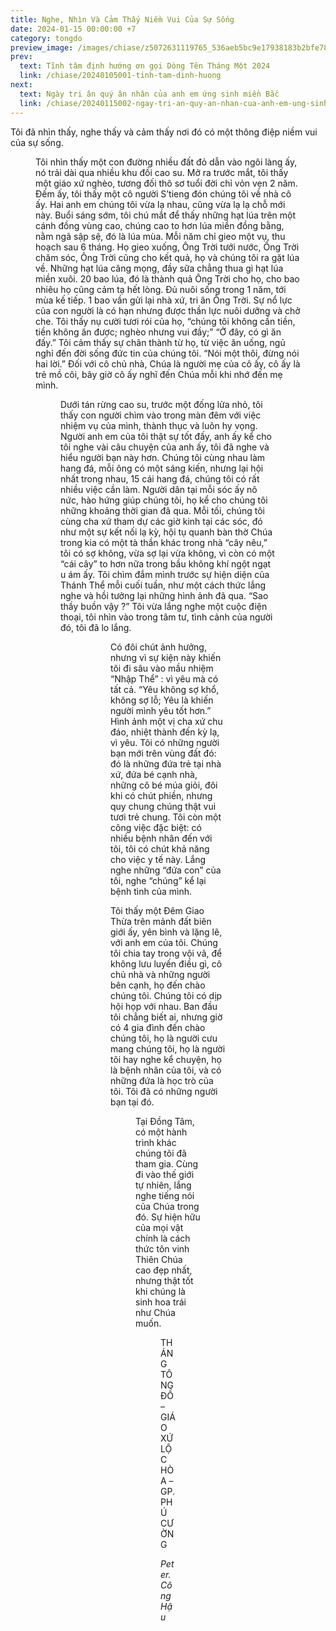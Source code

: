 ```yaml
---
title: Nghe, Nhìn Và Cảm Thấy Niềm Vui Của Sự Sống
date: 2024-01-15 00:00:00 +7
category: tongdo
preview_image: /images/chiase/z5072631119765_536aeb5bc9e17938183b2bfe786c23b2.webp?w=900
prev:
  text: Tĩnh tâm định hướng ơn gọi Dòng Tên Tháng Một 2024
  link: /chiase/20240105001-tinh-tam-dinh-huong
next:
  text: Ngày tri ân quý ân nhân của anh em ứng sinh miền Bắc
  link: /chiase/20240115002-ngay-tri-an-quy-an-nhan-cua-anh-em-ung-sinh-mien-bac
---
```


<script setup>
import image1 from '/images/chiase/z5072631119765_536aeb5bc9e17938183b2bfe786c23b2.webp?w=900';
import image2 from '/images/chiase/v9.webp';
import image3 from '/images/chiase/v1.webp';
import image4 from '/images/chiase/v4.webp';
import image5 from '/images/chiase/v5-1.webp';
import image6 from '/images/chiase/v8.webp';
</script>


Tôi đã nhìn thấy, nghe thấy và cảm thấy nơi đó có một thông điệp niềm vui của sự sống.

<Figure :src="image1" caption="Trên con đường sứ vụ." />

Tôi nhìn thấy một con đường nhiều đất đỏ dẫn vào ngôi làng ấy, nó trải dài qua nhiều khu đồi cao su. Mở ra trước mắt, tôi thấy một giáo xứ nghèo, tương đối thô sơ tuổi đời chỉ vỏn vẹn 2 năm. Đếm ấy, tôi thấy một cô người S’tieng đón chúng tôi về nhà cô ấy. Hai anh em chúng tôi vừa lạ nhau, cũng vừa lạ lạ chỗ mới này. Buổi sáng sớm, tôi chú mắt để thấy những hạt lúa trên một cánh đồng vùng cao, chúng cao to hơn lúa miền đồng bằng, nằm ngã sập sệ, đó là lúa mùa. Mỗi năm chỉ gieo một vụ, thu hoạch sau 6 tháng. Họ gieo xuống, Ông Trời tưới nước, Ông Trời chăm sóc, Ông Trời cũng cho kết quả, họ và chúng tôi ra gặt lúa về. Những hạt lúa căng mọng, đầy sữa chẳng thua gì hạt lúa miền xuôi. 20 bao lúa, đó là thành quả Ông Trời cho họ, cho bao nhiêu họ cũng cảm tạ hết lòng. Đủ nuôi sống trong 1 năm, tới mùa kế tiếp. 1 bao vần gửi lại nhà xứ, tri ân Ông Trời. Sự nổ lực của con người là có hạn nhưng được thần lực nuôi dưỡng và chở che. Tôi thấy nụ cười tươi rói của họ, “chúng tôi không cần tiền, tiền không ăn được; nghèo nhưng vui đầy;” “Ở đây, có gì ăn đấy.” Tôi cảm thấy sự chân thành từ họ, từ việc ăn uống, ngủ nghỉ đến đời sống đức tin của chúng tôi. “Nói một thôi, đừng nói hai lời.” Đối với cô chủ nhà, Chúa là người mẹ của cô ấy, cô ấy là trẻ mồ côi, bây giờ cô ấy nghĩ đến Chúa mỗi khi nhớ đến mẹ mình.

<Figure :src="image2" caption="Thu hoạch lúa mùa cùng người dân địa phương trong sự quan phòng của Thiên Chúa." />

Dưới tán rừng cao su, trước một đống lửa nhỏ, tôi thấy con người chìm vào trong màn đêm với việc nhiệm vụ của mình, thành thục và luôn hy vọng. Người anh em của tôi thật sự tốt đấy, anh ấy kể cho tôi nghe vài câu chuyện của anh ấy, tôi đã nghe và hiểu người bạn này hơn. Chúng tôi cùng nhau làm hang đá, mỗi ông có một sáng kiến, nhưng lại hội nhất trong nhau, 15 cái hang đá, chúng tôi có rất nhiều việc cần làm. Người dân tại mỗi sóc ấy nô nức, hào hứng giúp chúng tôi, họ kể cho chúng tôi những khoảng thời gian đã qua. Mỗi tối, chúng tôi cùng cha xứ tham dự các giờ kinh tại các sóc, đó như một sự kết nối lạ kỳ, hội tụ quanh bàn thờ Chúa trong kia có một tà thần khác trong nhà “cây nêu,” tôi có sợ không, vừa sợ lại vừa không, vì còn có một “cái cây” to hơn nữa trong bầu không khí ngột ngạt u ám ấy. Tôi chìm đắm mình trước sự hiện diện của Thánh Thể mỗi cuối tuần, như một cách thức lắng nghe và hồi tưởng lại những hình ảnh đã qua. “Sao thầy buồn vậy ?” Tôi vừa lắng nghe một cuộc điện thoại, tôi nhìn vào trong tâm tư, tình cảnh của người đó, tôi đã lo lắng.

<Figure :src="image3" caption="Ánh lửa giữa rẫy." />
<Figure :src="image4" caption="đọc kinh bên Hang Đá." />

Có đôi chút ảnh hưởng, nhưng vì sự kiện này khiến tôi đi sâu vào mầu nhiệm “Nhập Thể” : vì yêu mà có tất cả. “Yêu không sợ khổ, không sợ lỗ; Yêu là khiến người mình yêu tốt hơn.” Hình ảnh một vị cha xứ chu đáo, nhiệt thành đến kỳ lạ, vì yêu. Tôi có những người bạn mới trên vùng đất đó: đó là những đứa trẻ tại nhà xứ, đứa bé cạnh nhà, những cô bé múa giỏi, đôi khi có chút phiền, nhưng quy chung chúng thật vui tươi trẻ chung. Tôi còn một công việc đặc biệt: có nhiều bệnh nhân đến với tôi, tôi có chút khả năng cho việc y tế này. Lắng nghe những “đứa con” của tôi, nghe “chúng” kể lại bệnh tình của mình.

Tôi thấy một Đêm Giao Thừa trên mảnh đất biên giới ấy, yên bình và lặng lẽ, với anh em của tôi. Chúng tôi chia tay trong vội vã, để không lưu luyến điều gì, cô chủ nhà và những người bên cạnh, họ đến chào chúng tôi. Chúng tôi có dịp hội họp với nhau. Ban đầu tôi chẳng biết ai, nhưng giờ có 4 gia đình đến chào chúng tôi, họ là người cưu mang chúng tôi, họ là người tôi hay nghe kể chuyện, họ là bệnh nhân của tôi, và có những đứa là học trò của tôi. Tôi đã có những người bạn tại đó.

<Figure :src="image5" caption="Đón chào năm mới 2024 cùng nhau trong tình yêu Thiên Chúa." />

Tại Đồng Tâm, có một hành trình khác chúng tôi đã tham gia. Cùng đi vào thế giới tự nhiên, lắng nghe tiếng nói của Chúa trong đó. Sự hiện hữu của mọi vật chính là cách thức tôn vinh Thiên Chúa cao đẹp nhất, nhưng thật tốt khi chúng là sinh hoa trái như Chúa muốn.

<Figure :src="image4" caption="Thánh lễ trên Địa Cầu của anh em Dòng Tên tại Lộc Ninh." />

THÁNG TÔNG ĐỒ – GIÁO XỨ LỘC HÒA – GP. PHÚ CƯỜNG

*Peter.Công Hậu*